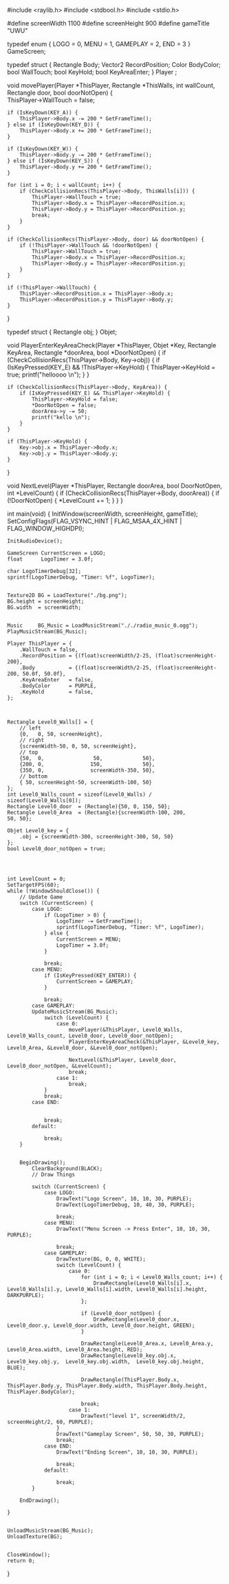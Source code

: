 #include <raylib.h>
#include <stdbool.h>
#include <stdio.h>

#define screenWidth  1100
#define screenHeight 900
#define gameTitle    "UWU"

typedef enum { 
	LOGO       = 0, 
	MENU       = 1, 
	GAMEPLAY   = 2, 
	END        = 3
} GameScreen;

typedef struct {
	Rectangle Body;
	Vector2   RecordPosition;
	Color     BodyColor;
	bool      WallTouch;
	bool      KeyHold;
	bool      KeyAreaEnter;
} Player ;

void movePlayer(Player *ThisPlayer, Rectangle *ThisWalls, int wallCount, Rectangle door, bool doorNotOpen) {	
	ThisPlayer->WallTouch = false;

	if (IsKeyDown(KEY_A)) {
		ThisPlayer->Body.x -= 200 * GetFrameTime();
	} else if (IsKeyDown(KEY_D)) {
		ThisPlayer->Body.x += 200 * GetFrameTime();
	}

	if (IsKeyDown(KEY_W)) {
		ThisPlayer->Body.y -= 200 * GetFrameTime();
	} else if (IsKeyDown(KEY_S)) {
		ThisPlayer->Body.y += 200 * GetFrameTime();
	}

	for (int i = 0; i < wallCount; i++) {
		if (CheckCollisionRecs(ThisPlayer->Body, ThisWalls[i])) {
			ThisPlayer->WallTouch = true;
			ThisPlayer->Body.x = ThisPlayer->RecordPosition.x;
			ThisPlayer->Body.y = ThisPlayer->RecordPosition.y;
			break;
		}
	}

	if (CheckCollisionRecs(ThisPlayer->Body, door) && doorNotOpen) {
		if (!ThisPlayer->WallTouch && !doorNotOpen) { 
			ThisPlayer->WallTouch = true;
			ThisPlayer->Body.x = ThisPlayer->RecordPosition.x;
			ThisPlayer->Body.y = ThisPlayer->RecordPosition.y;
		}
	}

	if (!ThisPlayer->WallTouch) {
		ThisPlayer->RecordPosition.x = ThisPlayer->Body.x;
		ThisPlayer->RecordPosition.y = ThisPlayer->Body.y;
	}
}

typedef struct {
	Rectangle obj;
} Objet;
 
void PlayerEnterKeyAreaCheck(Player *ThisPlayer, Objet *Key, Rectangle KeyArea, Rectangle *doorArea, bool *DoorNotOpen) {
	if (CheckCollisionRecs(ThisPlayer->Body, Key->obj)) {
		if (IsKeyPressed(KEY_E) && !ThisPlayer->KeyHold) {
			ThisPlayer->KeyHold = true;
			printf("helloooo \n");
		}
	}

	if (CheckCollisionRecs(ThisPlayer->Body, KeyArea)) {
		if (IsKeyPressed(KEY_E) && ThisPlayer->KeyHold) {
			ThisPlayer->KeyHold = false;
			*DoorNotOpen = false;
			doorArea->y -= 50;
			printf("kello \n");
		}
	}

	if (ThisPlayer->KeyHold) {
		Key->obj.x = ThisPlayer->Body.x;
		Key->obj.y = ThisPlayer->Body.y;
	}
}

void NextLevel(Player *ThisPlayer, Rectangle doorArea, bool DoorNotOpen, int *LevelCount) {
	if (CheckCollisionRecs(ThisPlayer->Body, doorArea)) {
		if (!DoorNotOpen) {
			*LevelCount += 1;
		}
	}
}

int main(void) {
    InitWindow(screenWidth, screenHeight, gameTitle);
	SetConfigFlags(FLAG_VSYNC_HINT | FLAG_MSAA_4X_HINT | FLAG_WINDOW_HIGHDPI); 
	
	InitAudioDevice();

	GameScreen CurrentScreen = LOGO;
	float      LogoTimer = 3.0f;

	char LogoTimerDebug[32];
	sprintf(LogoTimerDebug, "Timer: %f", LogoTimer);


	Texture2D BG = LoadTexture("./bg.png");
	BG.height = screenHeight;
	BG.width  = screenWidth;


	Music     BG_Music = LoadMusicStream("././radio_music_0.ogg");
	PlayMusicStream(BG_Music);	
	
	Player ThisPlayer = {
		.WallTouch = false,
		.RecordPosition = {(float)screenWidth/2-25, (float)screenHeight-200},
		.Body           = {(float)screenWidth/2-25, (float)screenHeight-200, 50.0f, 50.0f},
		.KeyAreaEnter   = false,
		.BodyColor      = PURPLE,
		.KeyHold        = false,
	};

	

	Rectangle Level0_Walls[] = {
		// left
		{0,   0, 50, screenHeight},
		// right
		{screenWidth-50, 0, 50, screenHeight},
		// top
		{50,  0,                50,             50},
		{200, 0,               150,             50},
		{350, 0,               screenWidth-350, 50},
		// bottom
		{ 50, screenHeight-50, screenWidth-100, 50}
	};
	int Level0_Walls_count = sizeof(Level0_Walls) / sizeof(Level0_Walls[0]);
	Rectangle Level0_door  = (Rectangle){50, 0, 150, 50};
	Rectangle Level0_Area  = (Rectangle){screenWidth-100, 200,              50, 50};
	
	Objet Level0_key = {
		.obj = {screenWidth-300, screenHeight-300, 50, 50}
	};
	bool Level0_door_notOpen = true;




	int LevelCount = 0;
    SetTargetFPS(60);
    while (!WindowShouldClose()) {
		// Update Game
		switch (CurrentScreen) {
			case LOGO:
				if (LogoTimer > 0) {
					LogoTimer -= GetFrameTime();
					sprintf(LogoTimerDebug, "Timer: %f", LogoTimer);
				} else {
					CurrentScreen = MENU;
					LogoTimer = 3.0f;
				}

				break;
			case MENU:
				if (IsKeyPressed(KEY_ENTER)) {
					CurrentScreen = GAMEPLAY;
				}

				break;
			case GAMEPLAY:
			UpdateMusicStream(BG_Music);
				switch (LevelCount) {
					case 0:
						movePlayer(&ThisPlayer, Level0_Walls, Level0_Walls_count, Level0_door, Level0_door_notOpen);
						PlayerEnterKeyAreaCheck(&ThisPlayer, &Level0_key, Level0_Area, &Level0_door, &Level0_door_notOpen);
						
						NextLevel(&ThisPlayer, Level0_door, Level0_door_notOpen, &LevelCount);
						break;
					case 1:
						break;
				}
				break;
			case END:


				break;
			default:

				break;
		}


		BeginDrawing();
            ClearBackground(BLACK);
			// Draw Things

			switch (CurrentScreen) {
				case LOGO:
					DrawText("Logo Screen", 10, 10, 30, PURPLE);
					DrawText(LogoTimerDebug, 10, 40, 30, PURPLE);

					break;
				case MENU:
					DrawText("Menu Screen -> Press Enter", 10, 10, 30, PURPLE);

					break;
				case GAMEPLAY:
					DrawTexture(BG, 0, 0, WHITE);
					switch (LevelCount) {
						case 0:							
							for (int i = 0; i < Level0_Walls_count; i++) {
								DrawRectangle(Level0_Walls[i].x, Level0_Walls[i].y, Level0_Walls[i].width, Level0_Walls[i].height, DARKPURPLE);
							};

							if (Level0_door_notOpen) {
								DrawRectangle(Level0_door.x, Level0_door.y, Level0_door.width, Level0_door.height, GREEN);
							}
								
							DrawRectangle(Level0_Area.x, Level0_Area.y, Level0_Area.width, Level0_Area.height, RED);
							DrawRectangle(Level0_key.obj.x,  Level0_key.obj.y,  Level0_key.obj.width,  Level0_key.obj.height,  BLUE);
							
							DrawRectangle(ThisPlayer.Body.x, ThisPlayer.Body.y, ThisPlayer.Body.width, ThisPlayer.Body.height, ThisPlayer.BodyColor);
							
							break;
						case 1:
							DrawText("level 1", screenWidth/2, screenHeight/2, 60, PURPLE);
					}
					DrawText("Gameplay Screen", 50, 50, 30, PURPLE);
					break;
				case END:
					DrawText("Ending Screen", 10, 10, 30, PURPLE);

					break;
				default:

					break;
			}

        EndDrawing();

	}


	UnloadMusicStream(BG_Music);
	UnloadTexture(BG);


	CloseWindow();
    return 0;
}
